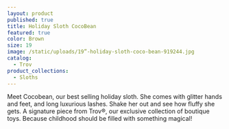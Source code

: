 ```yaml
---
layout: product
published: true
title: Holiday Sloth CocoBean
featured: true
color: Brown
size: 19
image: /static/uploads/19”-holiday-sloth-coco-bean-919244.jpg
catalog:
  - Trov
product_collections:
  - Sloths
---
```

Meet Cocobean, our best selling holiday sloth. She comes with glitter hands and feet, and long luxurious lashes. Shake her out and see how fluffy she gets. A signature piece from Trov®, our exclusive collection of boutique toys. Because childhood should be filled with something magical!
